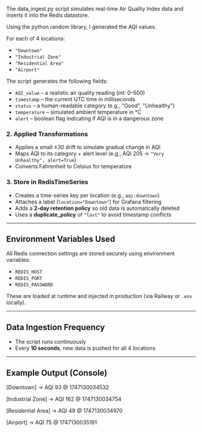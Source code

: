 The data_ingest.py script simulates real-time Air Quality Index data and inserts it into the Redis datastore.

Using the python random library, I generated the AQI values.

For each of 4 locations:
- `"Downtown"`
- `"Industrial Zone"`
- `"Residential Area"`
- `"Airport"`

The script generates the following fields:
- `AQI_value` – a realistic air quality reading (int: 0–500)
- `timestamp` – the current UTC time in milliseconds
- `status` – a human-readable category (e.g., "Good", "Unhealthy")
- `temperature` – simulated ambient temperature in °C
- `alert` – boolean flag indicating if AQI is in a dangerous zone

### 2. **Applied Transformations**
- Applies a small ±30 drift to simulate gradual change in AQI
- Maps AQI to its category + alert level (e.g., AQI 205 → `"Very Unhealthy", alert=True`)
- Converts Fahrenheit to Celsius for temperature

### 3. **Store in RedisTimeSeries**
- Creates a time-series key per location (e.g., `aqi:downtown`)
- Attaches a label (`location="Downtown"`) for Grafana filtering
- Adds a **2-day retention policy** so old data is automatically deleted
- Uses a **duplicate_policy** of `"last"` to avoid timestamp conflicts

---

## Environment Variables Used

All Redis connection settings are stored securely using environment variables:
- `REDIS_HOST`
- `REDIS_PORT`
- `REDIS_PASSWORD`

These are loaded at runtime and injected in production (via Railway or `.env` locally).

---

## Data Ingestion Frequency

- The script runs continuously
- Every **10 seconds**, new data is pushed for all 4 locations

---

## Example Output (Console)

[Downtown] -> AQI 93 @ 1747130034532

[Industrial Zone] -> AQI 162 @ 1747130034754

[Residential Area] -> AQI 49 @ 1747130034970

[Airport] -> AQI 75 @ 1747130035191